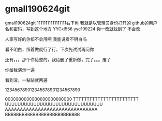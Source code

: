 # gmall190624git
gmall190624git
11111111111111111右下角
我就是以管理员身份打开的
github的用户名和密码，写到这个地方
YYCxl556
yyc199224
你一改就找到了
不会改

人家写好的你都不会用啊
我能说看不明白吗

看不明白，照着做就行了行，下次先试试再问你



还有，，，那个你给整的，我给删了重新做，完了。。。废了

你给我演示一遍

看到没，一粘贴就两遍

123456789012345678901234567890



0000000000000000000000000
TTTTTTTTTTTTTTTTTTTTTTTT
UUUUUUUUUUUUUUUUUUUUUUUUUUUUUUU
AAAAAAAAAAAAAAAAAAAAAAAAAAAAAAA
BBBBBBBBBBBBBBBBBBBBBBBBBBB